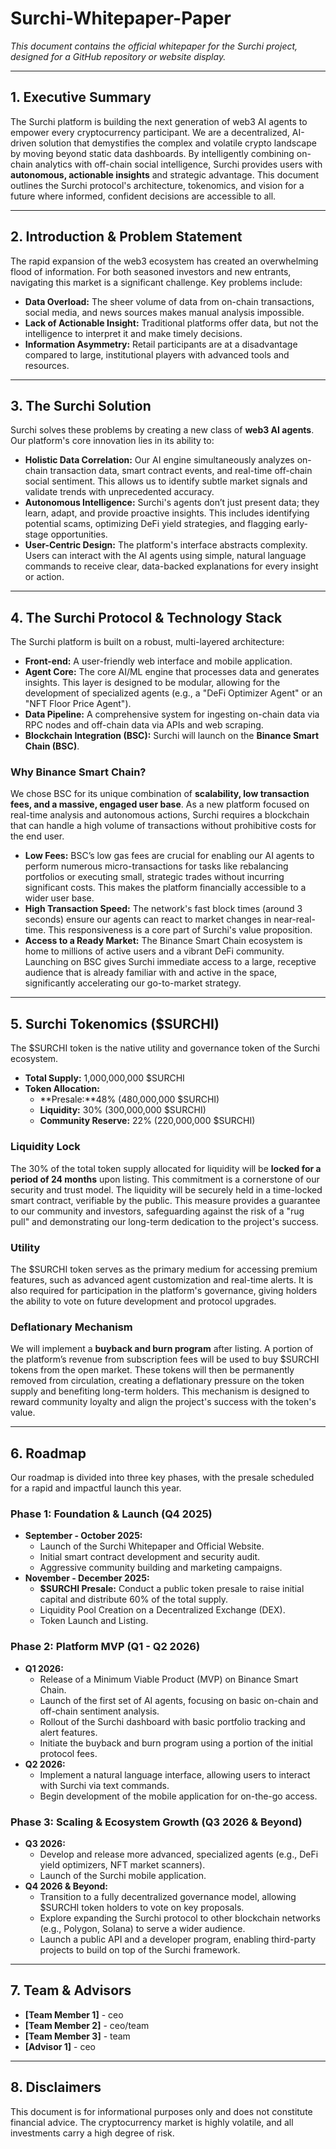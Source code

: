 # **Surchi-Whitepaper-Paper**

*This document contains the official whitepaper for the Surchi project, designed for a GitHub repository or website display.*

---

## **1. Executive Summary**

The Surchi platform is building the next generation of web3 AI agents to empower every cryptocurrency participant. We are a decentralized, AI-driven solution that demystifies the complex and volatile crypto landscape by moving beyond static data dashboards. By intelligently combining on-chain analytics with off-chain social intelligence, Surchi provides users with **autonomous, actionable insights** and strategic advantage. This document outlines the Surchi protocol's architecture, tokenomics, and vision for a future where informed, confident decisions are accessible to all.

---

## **2. Introduction & Problem Statement**

The rapid expansion of the web3 ecosystem has created an overwhelming flood of information. For both seasoned investors and new entrants, navigating this market is a significant challenge. Key problems include:

* **Data Overload:** The sheer volume of data from on-chain transactions, social media, and news sources makes manual analysis impossible.
* **Lack of Actionable Insight:** Traditional platforms offer data, but not the intelligence to interpret it and make timely decisions.
* **Information Asymmetry:** Retail participants are at a disadvantage compared to large, institutional players with advanced tools and resources.

---

## **3. The Surchi Solution**

Surchi solves these problems by creating a new class of **web3 AI agents**. Our platform's core innovation lies in its ability to:

* **Holistic Data Correlation:** Our AI engine simultaneously analyzes on-chain transaction data, smart contract events, and real-time off-chain social sentiment. This allows us to identify subtle market signals and validate trends with unprecedented accuracy.
* **Autonomous Intelligence:** Surchi's agents don’t just present data; they learn, adapt, and provide proactive insights. This includes identifying potential scams, optimizing DeFi yield strategies, and flagging early-stage opportunities.
* **User-Centric Design:** The platform's interface abstracts complexity. Users can interact with the AI agents using simple, natural language commands to receive clear, data-backed explanations for every insight or action.

---

## **4. The Surchi Protocol & Technology Stack**

The Surchi platform is built on a robust, multi-layered architecture:

* **Front-end:** A user-friendly web interface and mobile application.
* **Agent Core:** The core AI/ML engine that processes data and generates insights. This layer is designed to be modular, allowing for the development of specialized agents (e.g., a "DeFi Optimizer Agent" or an "NFT Floor Price Agent").
* **Data Pipeline:** A comprehensive system for ingesting on-chain data via RPC nodes and off-chain data via APIs and web scraping.
* **Blockchain Integration (BSC):** Surchi will launch on the **Binance Smart Chain (BSC)**.

### **Why Binance Smart Chain?**

We chose BSC for its unique combination of **scalability, low transaction fees, and a massive, engaged user base**. As a new platform focused on real-time analysis and autonomous actions, Surchi requires a blockchain that can handle a high volume of transactions without prohibitive costs for the end user.

* **Low Fees:** BSC’s low gas fees are crucial for enabling our AI agents to perform numerous micro-transactions for tasks like rebalancing portfolios or executing small, strategic trades without incurring significant costs. This makes the platform financially accessible to a wider user base.
* **High Transaction Speed:** The network's fast block times (around 3 seconds) ensure our agents can react to market changes in near-real-time. This responsiveness is a core part of Surchi's value proposition.
* **Access to a Ready Market:** The Binance Smart Chain ecosystem is home to millions of active users and a vibrant DeFi community. Launching on BSC gives Surchi immediate access to a large, receptive audience that is already familiar with and active in the space, significantly accelerating our go-to-market strategy.

---

## **5. Surchi Tokenomics ($SURCHI)**

The $SURCHI token is the native utility and governance token of the Surchi ecosystem.

* **Total Supply:** 1,000,000,000 $SURCHI
* **Token Allocation:**
    * **Presale:**48% (480,000,000 $SURCHI)
    * **Liquidity:** 30% (300,000,000 $SURCHI)
    * **Community Reserve:** 22% (220,000,000 $SURCHI)

### **Liquidity Lock**

The 30% of the total token supply allocated for liquidity will be **locked for a period of 24 months** upon listing. This commitment is a cornerstone of our security and trust model. The liquidity will be securely held in a time-locked smart contract, verifiable by the public. This measure provides a guarantee to our community and investors, safeguarding against the risk of a "rug pull" and demonstrating our long-term dedication to the project's success.

### **Utility**

The $SURCHI token serves as the primary medium for accessing premium features, such as advanced agent customization and real-time alerts. It is also required for participation in the platform's governance, giving holders the ability to vote on future development and protocol upgrades.

### **Deflationary Mechanism**

We will implement a **buyback and burn program** after listing. A portion of the platform’s revenue from subscription fees will be used to buy $SURCHI tokens from the open market. These tokens will then be permanently removed from circulation, creating a deflationary pressure on the token supply and benefiting long-term holders. This mechanism is designed to reward community loyalty and align the project's success with the token's value.

---

## **6. Roadmap**

Our roadmap is divided into three key phases, with the presale scheduled for a rapid and impactful launch this year.

### **Phase 1: Foundation & Launch (Q4 2025)**

* **September - October 2025:**
    * Launch of the Surchi Whitepaper and Official Website.
    * Initial smart contract development and security audit.
    * Aggressive community building and marketing campaigns.
* **November - December 2025:**
    * **$SURCHI Presale:** Conduct a public token presale to raise initial capital and distribute 60% of the total supply.
    * Liquidity Pool Creation on a Decentralized Exchange (DEX).
    * Token Launch and Listing.

### **Phase 2: Platform MVP (Q1 - Q2 2026)**

* **Q1 2026:**
    * Release of a Minimum Viable Product (MVP) on Binance Smart Chain.
    * Launch of the first set of AI agents, focusing on basic on-chain and off-chain sentiment analysis.
    * Rollout of the Surchi dashboard with basic portfolio tracking and alert features.
    * Initiate the buyback and burn program using a portion of the initial protocol fees.
* **Q2 2026:**
    * Implement a natural language interface, allowing users to interact with Surchi via text commands.
    * Begin development of the mobile application for on-the-go access.

### **Phase 3: Scaling & Ecosystem Growth (Q3 2026 & Beyond)**

* **Q3 2026:**
    * Develop and release more advanced, specialized agents (e.g., DeFi yield optimizers, NFT market scanners).
    * Launch of the Surchi mobile application.
* **Q4 2026 & Beyond:**
    * Transition to a fully decentralized governance model, allowing $SURCHI token holders to vote on key proposals.
    * Explore expanding the Surchi protocol to other blockchain networks (e.g., Polygon, Solana) to serve a wider audience.
    * Launch a public API and a developer program, enabling third-party projects to build on top of the Surchi framework.

---

## **7. Team & Advisors**

* **[Team Member 1]** - ceo 
* **[Team Member 2]** - ceo/team
* **[Team Member 3]** - team 
* **[Advisor 1]** - ceo 

---

## **8. Disclaimers**

This document is for informational purposes only and does not constitute financial advice. The cryptocurrency market is highly volatile, and all investments carry a high degree of risk.
